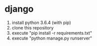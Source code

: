 # django
1. install python 3.6.4 (with pip)
2. clone this repository
3. execute "pip install -r requirements.txt"
4. execute "python manage.py runserver"
